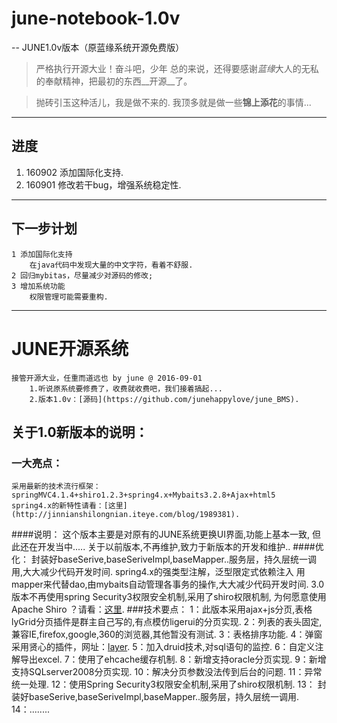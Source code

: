 # june-notebook-1.0v
--
  JUNE1.0v版本（原蓝缘系统开源免费版）
>	严格执行开源大业！奋斗吧，少年
	总的来说，还得要感谢*蓝缘*大人的无私的奉献精神，把最初的东西__开源__了。
	
> 抛砖引玉这种活儿，我是做不来的.
> 我顶多就是做一些**锦上添花**的事情...
---
## 进度
1. 160902 添加国际化支持.
2. 160901 修改若干bug，增强系统稳定性.
---
## 下一步计划
	1 添加国际化支持
		在java代码中发现大量的中文字符，看着不舒服.
	2 回归mybitas，尽量减少对源码的修改;
	3 增加系统功能
		权限管理可能需要重构.
---
# JUNE开源系统
	接管开源大业，任重而道远也 by june @ 2016-09-01
		1.听说原系统要修费了，收费就收费吧，我们接着搞起...
		2.版本1.0v：[源码](https://github.com/junehappylove/june_BMS).

## 关于1.0新版本的说明：
### 一大亮点：
	采用最新的技术流行框架：springMVC4.1.4+shiro1.2.3+spring4.x+Mybaits3.2.8+Ajax+html5
	spring4.x的新特性请看：[这里](http://jinnianshilongnian.iteye.com/blog/1989381).
####说明：
	这个版本主要是对原有的JUNE系统更换UI界面,功能上基本一致, 
	但此还在开发当中..... 关于以前版本,不再维护,致力于新版本的开发和维护..
####优化：
	封装好baseSerive,baseSeriveImpl,baseMapper..服务层，持久层统一调用,大大减少代码开发时间.
	spring4.x的强类型注解，泛型限定式依赖注入
	用mapper来代替dao,由mybaits自动管理各事务的操作,大大减少代码开发时间.
	3.0版本不再使用spring Security3权限安全机制,采用了shiro权限机制, 
	为何愿意使用Apache Shiro ？请看：[这里](http://www.infoq.com/cn/articles/apache-shiro).
###技术要点：
	1：此版本采用ajax+js分页,表格lyGrid分页插件是群主自己写的,有点模仿ligerui的分页实现.
	2：列表的表头固定,兼容IE,firefox,google,360的浏览器,其他暂没有测试.
	3：表格排序功能.
	4：弹窗采用贤心的插件，网址：[layer](http://sentsin.com/jquery/layer/).
	5：加入druid技术,对sql语句的监控.
	6：自定义注解导出excel.
	7：使用了ehcache缓存机制.
	8：新增支持oracle分页实现.
	9：新增支持SQLserver2008分页实现.
	10：解决分页参数没法传到后台的问题.
	11：异常统一处理.
	12：使用Spring Security3权限安全机制,采用了shiro权限机制.
	13： 封装好baseSerive,baseSeriveImpl,baseMapper..服务层，持久层统一调用.
	14：........
